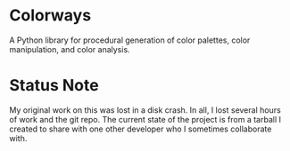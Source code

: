 Colorways
=========

A Python library for procedural generation of color palettes, color manipulation, and color analysis.


Status Note
===========

My original work on this was lost in a disk crash. In all, I lost several hours of work and the git repo. The current state of the project is from a tarball I created to share with one other developer who I sometimes collaborate with. 


